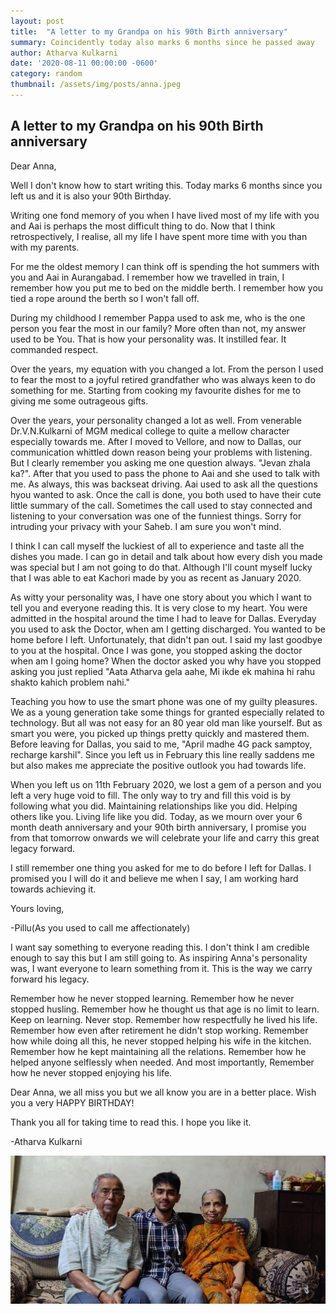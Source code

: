 ```yaml
---
layout: post
title:  "A letter to my Grandpa on his 90th Birth anniversary"
summary: Coincidently today also marks 6 months since he passed away
author: Atharva Kulkarni
date: '2020-08-11 00:00:00 -0600'
category: random
thumbnail: /assets/img/posts/anna.jpeg
---
```

## A letter to my Grandpa on his 90th Birth anniversary



Dear Anna,

Well I don't know how to start writing this. Today marks 6 months since you left us and it is also your 90th Birthday.

Writing one fond memory of you when I have lived most of my life with you and Aai is perhaps the most difficult thing to do. Now that I think retrospectively, I realise, all my life I have spent more time with you than with my parents.

For me the oldest memory I can think off is spending the hot summers with you and Aai in Aurangabad. I remember how we travelled in train, I remember how you put me to bed on the middle berth. I remember how you tied a rope around the berth so I won't fall off.

During my childhood I remember Pappa used to ask me, who is the one person you fear the most in our family? More often than not, my answer used to be You. That is how your personality was. It instilled fear. It commanded respect.

Over the years, my equation with you changed a lot. From the person I used to fear the most to a joyful retired grandfather who was always keen to do something for me. Starting from cooking my favourite dishes for me to giving me some outrageous gifts.

Over the years, your personality changed a lot as well. From venerable Dr.V.N.Kulkarni of MGM medical college to quite a mellow character especially towards me. After I moved to Vellore, and now to Dallas, our communication whittled down reason being your problems with listening. But I clearly remember you asking me one question always. "Jevan zhala ka?". After that you used to pass the phone to Aai and she used to talk with me. As always, this was backseat driving. Aai used to ask all the questions hyou wanted to ask. Once the call is done, you both used to have their cute little summary of the call. Sometimes the call used to stay connected and listening to your conversation was one of the funniest things. Sorry for intruding your privacy with your Saheb. I am sure you won't mind.

I think I can call myself the luckiest of all to experience and taste all the dishes you made. I can go in detail and talk about how every dish you made was special but I am not going to do that. Although I'll count myself lucky that I was able to eat Kachori made by you as recent as January 2020.

As witty your personality was, I have one story about you which I want to tell you and everyone reading this. It is very close to my heart. You were admitted in the hospital around the time I had to leave for Dallas. Everyday you used to ask the Doctor, when am I getting discharged. You wanted to be home before I left. Unfortunately, that didn't pan out. I said my last goodbye to you at the hospital. Once I was gone, you stopped asking the doctor when am I going home? When the doctor asked you why have you stopped asking you just replied "Aata Atharva gela aahe, Mi ikde ek mahina hi rahu shakto kahich problem nahi."

Teaching you how to use the smart phone was one of my guilty pleasures. We as a young generation take some things for granted especially related to technology. But all was not easy for an 80 year old man like yourself. But as smart you were, you picked up things pretty quickly and mastered them. Before leaving for Dallas, you said to me, "April madhe 4G pack samptoy, recharge karshil". Since you left us in February this line really saddens me but also makes me appreciate the positive outlook you had towards life.

When you left us on 11th February 2020, we lost a gem of a person and you left a very huge void to fill. The only way to try and fill this void is by following what you did. Maintaining relationships like you did. Helping others like you. Living life like you did. Today, as we mourn over your 6 month death anniversary and your 90th birth anniversary, I promise you from that tomorrow onwards we will celebrate your life and carry this great legacy forward.

I still remember one thing you asked for me to do before I left for Dallas. I promised you I will do it and believe me when I say, I am working hard towards achieving it.

Yours loving,

-Pillu(As you used to call me affectionately)

I want say something to everyone reading this. I don't think I am credible enough to say this but I am still going to. As inspiring Anna's personality was, I want everyone to learn something from it. This is the way we carry forward his legacy. 

Remember how he never stopped learning. Remember how he never stopped husling. Remember how he thought us that age is no limit to learn. Keep on learning. Never stop. Remember how respectfully he lived his life. Remember how even after retirement he didn't stop working. Remember how while doing all this, he never stopped helping his wife in the kitchen. Remember how he kept maintaining all the relations. Remember how he helped anyone selflessly when needed. And most importantly, Remember how he never stopped enjoying his life.

Dear Anna, we all miss you but we all know you are in a better place. Wish you a very HAPPY BIRTHDAY!

Thank you all for taking time to read this. I hope you like it.

-Atharva Kulkarni

<img src="/assets/img/posts/bot.jpg" class="img-fluid">

